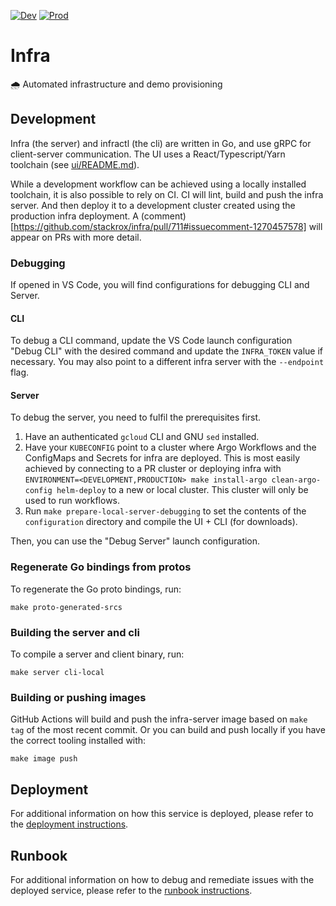 [![Dev][dev-badge]][dev-link]
[![Prod][prod-badge]][prod-link]

# Infra

🌧️ Automated infrastructure and demo provisioning

## Development

Infra (the server) and infractl (the cli) are written in Go, and use gRPC for
client-server communication. The UI uses a React/Typescript/Yarn toolchain (see
[ui/README.md](ui/README.md)).

While a development workflow can be achieved using a locally installed
toolchain, it is also possible to rely on CI. CI will lint, build and push the
infra server. And then deploy it to a development cluster created using the
production infra deployment. A
(comment)[https://github.com/stackrox/infra/pull/711#issuecomment-1270457578]
will appear on PRs with more detail.

### Debugging

If opened in VS Code, you will find configurations for debugging CLI and Server.

#### CLI

To debug a CLI command, update the VS Code launch configuration "Debug CLI" with the desired command and update the `INFRA_TOKEN` value if necessary.
You may also point to a different infra server with the `--endpoint` flag.

#### Server

To debug the server, you need to fulfil the prerequisites first.

1. Have an authenticated `gcloud` CLI and GNU `sed` installed.
1. Have your `KUBECONFIG` point to a cluster where Argo Workflows and the ConfigMaps and Secrets for infra are deployed. This is most easily achieved by connecting to a PR cluster or deploying infra with `ENVIRONMENT=<DEVELOPMENT,PRODUCTION> make install-argo clean-argo-config helm-deploy` to a new or local cluster. This cluster will only be used to run workflows.
1. Run `make prepare-local-server-debugging` to set the contents of the `configuration` directory and compile the UI + CLI (for downloads).

Then, you can use the "Debug Server" launch configuration.

### Regenerate Go bindings from protos

To regenerate the Go proto bindings, run:

`make proto-generated-srcs`

### Building the server and cli

To compile a server and client binary, run:

`make server cli-local`

### Building or pushing images

GitHub Actions will build and push the infra-server image based on `make tag` of
the most recent commit. Or you can build and push locally if you have the
correct tooling installed with:

`make image push`

## Deployment

For additional information on how this service is deployed, please refer to the [deployment instructions](DEPLOYMENT.md).

## Runbook

For additional information on how to debug and remediate issues with the deployed service, please refer to the [runbook instructions](TROUBLESHOOTING.md).

[dev-badge]:      https://img.shields.io/badge/infra-development-green
[dev-link]:       https://infra.rox.systems
[prod-badge]:     https://img.shields.io/badge/infra-production-green
[prod-link]:      https://infra.rox.systems
